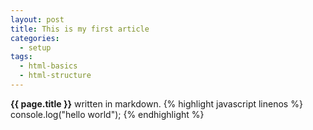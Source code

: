 ```yaml
---
layout: post
title: This is my first article
categories:
  - setup
tags: 
  - html-basics
  - html-structure
---
```


**{{ page.title }}** written in markdown.
{% highlight javascript linenos %}
console.log("hello world");
{% endhighlight %}
